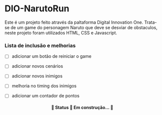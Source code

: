 # DIO-NarutoRun

Este é um projeto feito através da paltaforma Digital Innovation One. Trata-se de um game do personagem Naruto que deve se desviar de obstaculos, neste projeto foram utilizados HTML, CSS e  Javascript.



### Lista de inclusão e melhorias

- [ ] adicionar um botão de reiniciar o game
- [ ] adicionar novos cenários
- [ ] adicionar novos inimigos
- [ ] melhoria no timing dos inimigos
- [ ]  adicionar um contador de pontos


<h4 align="center"> 
	🚧  Status 🚀 Em construção...  🚧
</h4>
